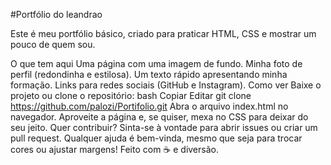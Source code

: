 #Portfólio do leandrao

Este é meu portfólio básico, criado para praticar HTML, CSS e mostrar um pouco de quem sou.

O que tem aqui
Uma página com uma imagem de fundo.
Minha foto de perfil (redondinha e estilosa).
Um texto rápido apresentando minha formação.
Links para redes sociais (GitHub e Instagram).
Como ver
Baixe o projeto ou clone o repositório:
bash
Copiar
Editar
git clone https://github.com/palozi/Portifolio.git
Abra o arquivo index.html no navegador.
Aproveite a página e, se quiser, mexa no CSS para deixar do seu jeito.
Quer contribuir?
Sinta-se à vontade para abrir issues ou criar um pull request.
Qualquer ajuda é bem-vinda, mesmo que seja para trocar cores ou ajustar margens!
Feito com ☕ e diversão.
